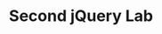 ---
title:				"Second jQuery Lab"
url: 			
name: 				"Second jQuery Lab"
description: 		"As part of this exercise, you are required to rewrite a JavaScript solution, which uses a loop, in jQuery. Download the zip file included on moodle with this lab exercise. Open looping.html in a browser. Review the javascript code in js/looping.js."
short-description: 	"Rewrite JavaScript in jQuery"
resource-link:		"/assets/courses/c50141/second-jquery-lab"
resource-hash:		"second-jquery-lab"
img-src-dir:		/img/50141/
---
